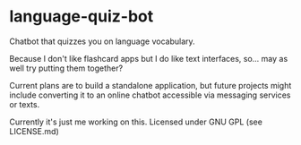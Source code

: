 # language-quiz-bot
Chatbot that quizzes you on language vocabulary.

Because I don't like flashcard apps but I do like text interfaces, so... may as well try putting them together?

Current plans are to build a standalone application, but future projects might include converting it to an online chatbot accessible via messaging services or texts.

Currently it's just me working on this. Licensed under GNU GPL (see LICENSE.md)
